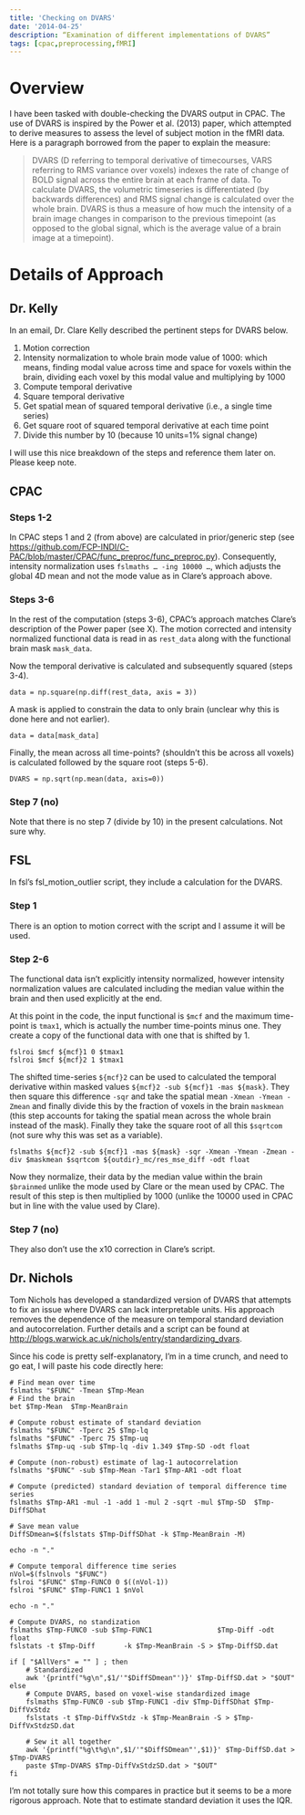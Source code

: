 ```yaml
---
title: 'Checking on DVARS'
date: '2014-04-25'
description: “Examination of different implementations of DVARS”
tags: [cpac,preprocessing,fMRI]
---
```


# Overview

I have been tasked with double-checking the DVARS output in CPAC.  The use of DVARS is inspired by the Power et al. (2013) paper, which attempted to derive measures to assess the level of subject motion in the fMRI data. Here is a paragraph borrowed from the paper to explain the measure:

> DVARS (D referring to temporal derivative of timecourses, VARS referring to RMS variance over voxels) indexes the rate of change of BOLD signal across the entire brain at each frame of data. To calculate DVARS, the volumetric timeseries is differentiated (by backwards differences) and RMS signal change is calculated over the whole brain. DVARS is thus a measure of how much the intensity of a brain image changes in comparison to the previous timepoint (as opposed to the global signal, which is the average value of a brain image at a timepoint).

# Details of Approach

## Dr. Kelly

In an email, Dr. Clare Kelly described the pertinent steps for DVARS below.

1. Motion correction
2. Intensity normalization to whole brain mode value of 1000: which means, finding modal value across time and space for voxels within the brain, dividing each voxel by this modal value and multiplying by 1000
3. Compute temporal derivative
4. Square temporal derivative
5. Get spatial mean of squared temporal derivative (i.e., a single time series)
6. Get square root of squared temporal derivative at each time point
7. Divide this number by 10 (because 10 units=1% signal change)

I will use this nice breakdown of the steps and reference them later on. Please keep note.

## CPAC

### Steps 1-2

In CPAC steps 1 and 2 (from above) are calculated in prior/generic step (see https://github.com/FCP-INDI/C-PAC/blob/master/CPAC/func_preproc/func_preproc.py). Consequently, intensity normalization uses `fslmaths … -ing 10000 …`, which adjusts the global 4D mean and not the mode value as in Clare’s approach above.

### Steps 3-6

In the rest of the computation (steps 3-6), CPAC’s approach matches Clare’s description of the Power paper (see X). The motion corrected and intensity normalized functional data is read in as `rest_data` along with the functional brain mask `mask_data`. 

Now the temporal derivative is calculated and subsequently squared (steps 3-4).

	data = np.square(np.diff(rest_data, axis = 3))

A mask is applied to constrain the data to only brain (unclear why this is done here and not earlier).

	data = data[mask_data]

Finally, the mean across all time-points? (shouldn’t this be across all voxels) is calculated followed by the square root (steps 5-6).

	DVARS = np.sqrt(np.mean(data, axis=0))

### Step 7 (no)

Note that there is no step 7 (divide by 10) in the present calculations. Not sure why.

## FSL

In fsl’s fsl_motion_outlier script, they include a calculation for the DVARS.

### Step 1

There is an option to motion correct with the script and I assume it will be used.

### Step 2-6

The functional data isn’t explicitly intensity normalized, however intensity normalization values are calculated including the median value within the brain and then used explicitly at the end.

At this point in the code, the input functional is `$mcf` and the maximum time-point is `tmax1`, which is actually the number time-points minus one. They create a copy of the functional data with one that is shifted by 1.

	fslroi $mcf ${mcf}1 0 $tmax1
	fslroi $mcf ${mcf}2 1 $tmax1

The shifted time-series `${mcf}2` can be used to calculated the temporal derivative within masked values `${mcf}2 -sub ${mcf}1 -mas ${mask}`. They then square this difference `-sqr` and take the spatial mean `-Xmean -Ymean -Zmean` and finally divide this by the fraction of voxels in the brain `maskmean` (this step accounts for taking the spatial mean across the whole  brain instead of the mask). Finally they take the square root of all this `$sqrtcom` (not sure why this was set as a variable).

	fslmaths ${mcf}2 -sub ${mcf}1 -mas ${mask} -sqr -Xmean -Ymean -Zmean -div $maskmean $sqrtcom ${outdir}_mc/res_mse_diff -odt float

Now they normalize, their data by the median value within the brain `$brainmed` unlike the mode used by Clare or the mean used by CPAC. The result of this step is then multiplied by 1000 (unlike the 10000 used in CPAC but in line with the value used by Clare).

### Step 7 (no)

They also don’t use the x10 correction in Clare’s script.

## Dr. Nichols

Tom Nichols has developed a standardized version of DVARS that attempts to fix an issue where DVARS can lack interpretable units. His approach removes the dependence of the measure on temporal standard deviation and autocorrelation. Further details and a script can be found at http://blogs.warwick.ac.uk/nichols/entry/standardizing_dvars.

Since his code is pretty self-explanatory, I’m in a time crunch, and need to go eat, I will paste his code directly here:

	# Find mean over time
	fslmaths "$FUNC" -Tmean $Tmp-Mean
	# Find the brain
	bet $Tmp-Mean  $Tmp-MeanBrain

	# Compute robust estimate of standard deviation
	fslmaths "$FUNC" -Tperc 25 $Tmp-lq
	fslmaths "$FUNC" -Tperc 75 $Tmp-uq
	fslmaths $Tmp-uq -sub $Tmp-lq -div 1.349 $Tmp-SD -odt float

	# Compute (non-robust) estimate of lag-1 autocorrelation
	fslmaths "$FUNC" -sub $Tmp-Mean -Tar1 $Tmp-AR1 -odt float

	# Compute (predicted) standard deviation of temporal difference time series
	fslmaths $Tmp-AR1 -mul -1 -add 1 -mul 2 -sqrt -mul $Tmp-SD  $Tmp-DiffSDhat

	# Save mean value
	DiffSDmean=$(fslstats $Tmp-DiffSDhat -k $Tmp-MeanBrain -M)

	echo -n "."

	# Compute temporal difference time series
	nVol=$(fslnvols "$FUNC")
	fslroi "$FUNC" $Tmp-FUNC0 0 $((nVol-1))
	fslroi "$FUNC" $Tmp-FUNC1 1 $nVol

	echo -n "."

	# Compute DVARS, no standization
	fslmaths $Tmp-FUNC0 -sub $Tmp-FUNC1                $Tmp-Diff -odt float
	fslstats -t $Tmp-Diff       -k $Tmp-MeanBrain -S > $Tmp-DiffSD.dat

	if [ "$AllVers" = "" ] ; then
	    # Standardized
	    awk '{printf("%g\n",$1/'"$DiffSDmean"')}' $Tmp-DiffSD.dat > "$OUT"
	else
	    # Compute DVARS, based on voxel-wise standardized image
	    fslmaths $Tmp-FUNC0 -sub $Tmp-FUNC1 -div $Tmp-DiffSDhat $Tmp-DiffVxStdz
	    fslstats -t $Tmp-DiffVxStdz -k $Tmp-MeanBrain -S > $Tmp-DiffVxStdzSD.dat

	    # Sew it all together
	    awk '{printf("%g\t%g\n",$1/'"$DiffSDmean"',$1)}' $Tmp-DiffSD.dat > $Tmp-DVARS
	    paste $Tmp-DVARS $Tmp-DiffVxStdzSD.dat > "$OUT"
	fi

I’m not totally sure how this compares in practice but it seems to be a more rigorous approach. Note that to estimate standard deviation it uses the IQR.


